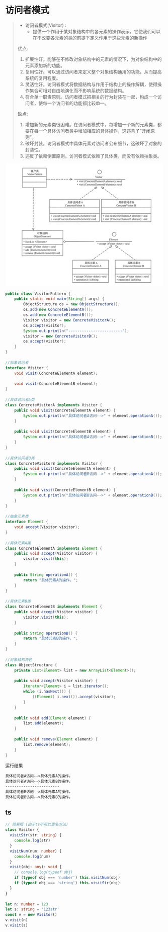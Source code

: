# 访问者模式

> - 访问者模式(Visitor) :
>   - 提供一个作用于某对象结构中的各元素的操作表示，它使我们可以在不改变各元素的类的前提下定义作用于这些元素的新操作
>
> 优点:
>
> 1. 扩展性好。能够在不修改对象结构中的元素的情况下，为对象结构中的元素添加新的功能。
> 2. 复用性好。可以通过访问者来定义整个对象结构通用的功能，从而提高系统的复用程度。
> 3. 灵活性好。访问者模式将数据结构与作用于结构上的操作解耦，使得操作集合可相对自由地演化而不影响系统的数据结构。
> 4. 符合单一职责原则。访问者模式把相关的行为封装在一起，构成一个访问者，使每一个访问者的功能都比较单一。
>
> 缺点:
>
> 1. 增加新的元素类很困难。在访问者模式中，每增加一个新的元素类，都要在每一个具体访问者类中增加相应的具体操作，这违背了“开闭原则”。
> 2. 破坏封装。访问者模式中具体元素对访问者公布细节，这破坏了对象的封装性。
> 3. 违反了依赖倒置原则。访问者模式依赖了具体类，而没有依赖抽象类。

![image-20210806181011765](访问者模式.assets/image-20210806181011765.png)

```java
public class VisitorPattern {
    public static void main(String[] args) {
        ObjectStructure os = new ObjectStructure();
        os.add(new ConcreteElementA());
        os.add(new ConcreteElementB());
        Visitor visitor = new ConcreteVisitorA();
        os.accept(visitor);
        System.out.println("------------------------");
        visitor = new ConcreteVisitorB();
        os.accept(visitor);
    }
}

//抽象访问者
interface Visitor {
    void visit(ConcreteElementA element);

    void visit(ConcreteElementB element);
}

//具体访问者A类
class ConcreteVisitorA implements Visitor {
    public void visit(ConcreteElementA element) {
        System.out.println("具体访问者A访问-->" + element.operationA());
    }

    public void visit(ConcreteElementB element) {
        System.out.println("具体访问者A访问-->" + element.operationB());
    }
}

//具体访问者B类
class ConcreteVisitorB implements Visitor {
    public void visit(ConcreteElementA element) {
        System.out.println("具体访问者B访问-->" + element.operationA());
    }

    public void visit(ConcreteElementB element) {
        System.out.println("具体访问者B访问-->" + element.operationB());
    }
}

//抽象元素类
interface Element {
    void accept(Visitor visitor);
}

//具体元素A类
class ConcreteElementA implements Element {
    public void accept(Visitor visitor) {
        visitor.visit(this);
    }

    public String operationA() {
        return "具体元素A的操作。";
    }
}

//具体元素B类
class ConcreteElementB implements Element {
    public void accept(Visitor visitor) {
        visitor.visit(this);
    }

    public String operationB() {
        return "具体元素B的操作。";
    }
}

//对象结构角色
class ObjectStructure {
    private List<Element> list = new ArrayList<Element>();

    public void accept(Visitor visitor) {
        Iterator<Element> i = list.iterator();
        while (i.hasNext()) {
            ((Element) i.next()).accept(visitor);
        }
    }

    public void add(Element element) {
        list.add(element);
    }

    public void remove(Element element) {
        list.remove(element);
    }
}
```

运行结果

```shell
具体访问者A访问-->具体元素A的操作。
具体访问者A访问-->具体元素B的操作。
------------------------
具体访问者B访问-->具体元素A的操作。
具体访问者B访问-->具体元素B的操作。
```

## ts

```typescript
// 简易版 (由于ts不可以重名方法)
class Visitor {
  visitStr(str: string) {
    console.log(str)
  }
  visitNum(num: number) {
    console.log(num)
  }
  visit(obj: any): void {
    // console.log(typeof obj)
    if (typeof obj === 'number') this.visitNum(obj)
    if (typeof obj === 'string') this.visitStr(obj)
  }
}

let n: number = 123
let s: string = '123str'
const v = new Visitor()
v.visit(n)
v.visit(s)
```
